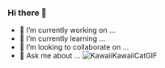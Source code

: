 ### Hi there 👋


- 🔭 I’m currently working on ...
- 🌱 I’m currently learning ...
- 👯 I’m looking to collaborate on ...
- 💬 Ask me about ...
  ![KawaiiKawaiiCatGIF](https://github.com/JullyaBarbosa1/JullyaBarbosa1/assets/153547016/4581a1df-317e-4cf5-a0fa-0304d9b8eb90)

